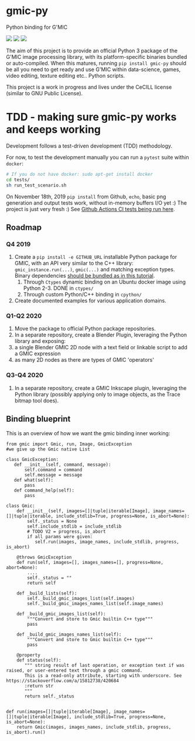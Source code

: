 # gmic-py
Python binding for G'MIC

![](https://github.com/dtschump/gmic-py/workflows/Ctypes%20GMIC%20Python%20package/badge.svg)
![](https://github.com/dtschump/gmic-py/workflows/CPython%20GMIC%20Manylinux%20build%20CentOS%20x86_64/badge.svg)
![](https://github.com/dtschump/gmic-py/workflows/CPython%20GMIC%20Python%20package%20(Source%20and%20Debian/Ubuntu%20OS%20compilation)/badge.svg)

The aim of this project is to provide an official Python 3 package of the G'MIC image processing library, with its platform-specific binaries bundled or auto-compiled.
When this matures, running `pip install gmic-py` should be all you need to get ready and use G'MIC within data-science, games, video editing, texture editing etc.. Python scripts.

This project is a work in progress and lives under the CeCILL license (similar to GNU Public License).

# TDD - making sure gmic-py works and keeps working
Development follows a test-driven development (TDD) methodology.

For now, to test the development manually you can run a `pytest` suite within `docker`:
```sh
# If you do not have docker: sudo apt-get install docker
cd tests/
sh run_test_scenario.sh
```

On November 18th, 2019 `pip install` from Github, `echo`, basic png generation and output tests work, without in-memory buffers I/O yet :) The project is just very fresh :) See [Github Actions CI tests being run here](https://github.com/dtschump/gmic-py/actions).

## Roadmap

### Q4 2019
1. Create a `pip install -e GITHUB_URL` installable Python package for GMIC, with an API very similar to the C++ library: `gmic_instance.run(...)`, `gmic(...)` and matching exception types. Binary dependencies [should be bundled as in this tutorial](https://python-packaging-tutorial.readthedocs.io/en/latest/binaries_dependencies.html).
    1. Through `Ctypes` dynamic binding on an Ubuntu docker image using Python 2-3. DONE in `ctypes/`
    1. Through custom Python/C++ binding in `cpython/`
1. Create documented examples for various application domains.

### Q1-Q2 2020
1. Move the package to official Python package repositories.
1. In a separate repository, create a Blender Plugin, leveraging the Python library and exposing:
  1. a single Blender GMIC 2D node with a text field or linkable script to add a GMIC expression
  1. as many 2D nodes as there are types of GMIC 'operators'

### Q3-Q4 2020
1. In a separate repository, create a GMIC Inkscape plugin, leveraging the Python library (possibly applying only to image objects, as the Trace bitmap tool does).

## Binding blueprint
This is an overview of how we want the gmic binding inner working:
```python3
from gmic import Gmic, run, Image, GmicException
#we give up the Gmic native List

class GmicException:
   def __init__(self, command, message):
       self.command = command
       self.message = message
   def what(self):
       pass
   def command_help(self):
       pass

class Gmic:
    def __init__(self, images=[]|tuple|iterable[Image], image_names=[]|tuple|iterable, include_stdlib=True, progress=None, is_abort=None):
        self._status = None
        self.include_stdlib = include_stdlib
        # TODO V2 = progress, is_abort
        if all params were given:
           self.run(images, image_names, include_stdlib, progress, is_abort)

    @throws GmicException
    def run(self, images=[], images_names=[], progress=None, abort=None):
        ....
        self._status = ""
        return self

    def _build_lists(self):
        self._build_gmic_images_list(self.images)
        self._build_gmic_images_names_list(self.image_names)

    def _build_gmic_images_list(self):
        """Convert and store to Gmic builtin C++ type"""
        pass

    def _build_gmic_images_names_list(self):
        """Convert and store to Gmic builtin C++ type"""
        pass

    @property
    def status(self):
       """ string result of last operation, or exception text if was raised, or user-entered text through a gmic command. 
       This is a read-only attribute, starting with underscore. See https://stackoverflow.com/a/15812738/420684
       :return str
       """
       return self._status


def run(images=[]|tuple|iterable[Image], image_names=[]|tuple|iterable[Image], include_stdlib=True, progress=None, is_abort=None):
    return Gmic(images, images_names, include_stdlib, progress, is_abort).run()
```
